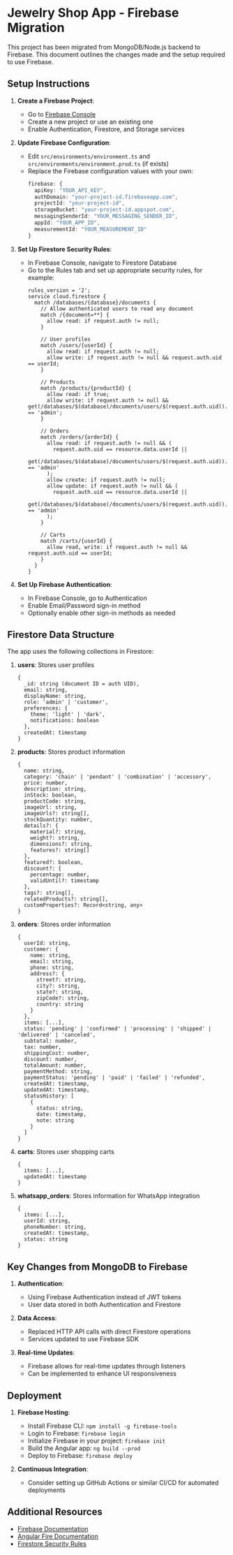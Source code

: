 # Jewelry Shop App - Firebase Migration

This project has been migrated from MongoDB/Node.js backend to Firebase. This document outlines the changes made and the setup required to use Firebase.

## Setup Instructions

1. **Create a Firebase Project**:
   - Go to [Firebase Console](https://console.firebase.google.com/)
   - Create a new project or use an existing one
   - Enable Authentication, Firestore, and Storage services

2. **Update Firebase Configuration**:
   - Edit `src/environments/environment.ts` and `src/environments/environment.prod.ts` (if exists)
   - Replace the Firebase configuration values with your own:
     ```typescript
     firebase: {
       apiKey: "YOUR_API_KEY",
       authDomain: "your-project-id.firebaseapp.com",
       projectId: "your-project-id",
       storageBucket: "your-project-id.appspot.com",
       messagingSenderId: "YOUR_MESSAGING_SENDER_ID",
       appId: "YOUR_APP_ID",
       measurementId: "YOUR_MEASUREMENT_ID"
     }
     ```

3. **Set Up Firestore Security Rules**:
   - In Firebase Console, navigate to Firestore Database
   - Go to the Rules tab and set up appropriate security rules, for example:
     ```
     rules_version = '2';
     service cloud.firestore {
       match /databases/{database}/documents {
         // Allow authenticated users to read any document
         match /{document=**} {
           allow read: if request.auth != null;
         }
         
         // User profiles
         match /users/{userId} {
           allow read: if request.auth != null;
           allow write: if request.auth != null && request.auth.uid == userId;
         }
         
         // Products
         match /products/{productId} {
           allow read: if true;
           allow write: if request.auth != null && get(/databases/$(database)/documents/users/$(request.auth.uid)).data.role == 'admin';
         }
         
         // Orders
         match /orders/{orderId} {
           allow read: if request.auth != null && (
             request.auth.uid == resource.data.userId || 
             get(/databases/$(database)/documents/users/$(request.auth.uid)).data.role == 'admin'
           );
           allow create: if request.auth != null;
           allow update: if request.auth != null && (
             request.auth.uid == resource.data.userId || 
             get(/databases/$(database)/documents/users/$(request.auth.uid)).data.role == 'admin'
           );
         }
         
         // Carts
         match /carts/{userId} {
           allow read, write: if request.auth != null && request.auth.uid == userId;
         }
       }
     }
     ```

4. **Set Up Firebase Authentication**:
   - In Firebase Console, go to Authentication
   - Enable Email/Password sign-in method
   - Optionally enable other sign-in methods as needed

## Firestore Data Structure

The app uses the following collections in Firestore:

1. **users**: Stores user profiles
   ```
   {
     _id: string (document ID = auth UID),
     email: string,
     displayName: string,
     role: 'admin' | 'customer',
     preferences: {
       theme: 'light' | 'dark',
       notifications: boolean
     },
     createdAt: timestamp
   }
   ```

2. **products**: Stores product information
   ```
   {
     name: string,
     category: 'chain' | 'pendant' | 'combination' | 'accessory',
     price: number,
     description: string,
     inStock: boolean,
     productCode: string,
     imageUrl: string,
     imageUrls?: string[],
     stockQuantity: number,
     details?: {
       material?: string,
       weight?: string,
       dimensions?: string,
       features?: string[]
     },
     featured?: boolean,
     discount?: {
       percentage: number,
       validUntil?: timestamp
     },
     tags?: string[],
     relatedProducts?: string[],
     customProperties?: Record<string, any>
   }
   ```

3. **orders**: Stores order information
   ```
   {
     userId: string,
     customer: {
       name: string,
       email: string,
       phone: string,
       address?: {
         street?: string,
         city?: string,
         state?: string,
         zipCode?: string,
         country: string
       }
     },
     items: [...],
     status: 'pending' | 'confirmed' | 'processing' | 'shipped' | 'delivered' | 'canceled',
     subtotal: number,
     tax: number,
     shippingCost: number,
     discount: number,
     totalAmount: number,
     paymentMethod: string,
     paymentStatus: 'pending' | 'paid' | 'failed' | 'refunded',
     createdAt: timestamp,
     updatedAt: timestamp,
     statusHistory: [
       {
         status: string,
         date: timestamp,
         note: string
       }
     ]
   }
   ```

4. **carts**: Stores user shopping carts
   ```
   {
     items: [...],
     updatedAt: timestamp
   }
   ```

5. **whatsapp_orders**: Stores information for WhatsApp integration
   ```
   {
     items: [...],
     userId: string,
     phoneNumber: string,
     createdAt: timestamp,
     status: string
   }
   ```

## Key Changes from MongoDB to Firebase

1. **Authentication**: 
   - Using Firebase Authentication instead of JWT tokens
   - User data stored in both Authentication and Firestore

2. **Data Access**:
   - Replaced HTTP API calls with direct Firestore operations
   - Services updated to use Firebase SDK

3. **Real-time Updates**:
   - Firebase allows for real-time updates through listeners
   - Can be implemented to enhance UI responsiveness

## Deployment

1. **Firebase Hosting**:
   - Install Firebase CLI: `npm install -g firebase-tools`
   - Login to Firebase: `firebase login`
   - Initialize Firebase in your project: `firebase init`
   - Build the Angular app: `ng build --prod`
   - Deploy to Firebase: `firebase deploy`

2. **Continuous Integration**:
   - Consider setting up GitHub Actions or similar CI/CD for automated deployments

## Additional Resources

- [Firebase Documentation](https://firebase.google.com/docs)
- [Angular Fire Documentation](https://github.com/angular/angularfire)
- [Firestore Security Rules](https://firebase.google.com/docs/firestore/security/get-started) 
